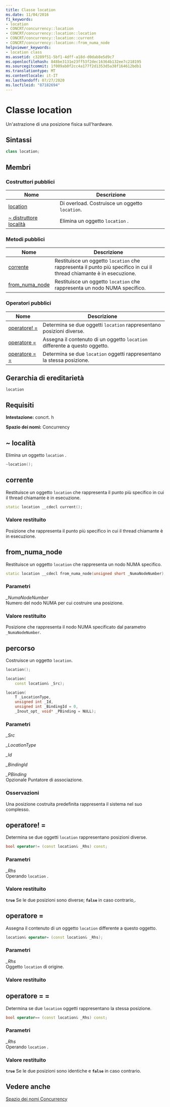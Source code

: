 ```yaml
---
title: Classe location
ms.date: 11/04/2016
f1_keywords:
- location
- CONCRT/concurrency::location
- CONCRT/concurrency::location::location
- CONCRT/concurrency::location::current
- CONCRT/concurrency::location::from_numa_node
helpviewer_keywords:
- location class
ms.assetid: c3289f51-5bf1-4dff-a18d-d0dab8e5d9c7
ms.openlocfilehash: 848be3131e23ff53f2dec16364b132ee7c218195
ms.sourcegitcommit: 1f009ab0f2cc4a177f2d1353d5a38f164612bdb1
ms.translationtype: MT
ms.contentlocale: it-IT
ms.lasthandoff: 07/27/2020
ms.locfileid: "87182694"
---
```

# <a name="location-class"></a>Classe location

Un'astrazione di una posizione fisica sull'hardware.

## <a name="syntax"></a>Sintassi

```cpp
class location;
```

## <a name="members"></a>Membri

### <a name="public-constructors"></a>Costruttori pubblici

|Nome|Descrizione|
|----------|-----------------|
|[location](#ctor)|Di overload. Costruisce un oggetto `location`.|
|[~ distruttore località](#dtor)|Elimina un oggetto `location` .|

### <a name="public-methods"></a>Metodi pubblici

|Nome|Descrizione|
|----------|-----------------|
|[corrente](#current)|Restituisce un oggetto `location` che rappresenta il punto più specifico in cui il thread chiamante è in esecuzione.|
|[from_numa_node](#from_numa_node)|Restituisce un oggetto `location` che rappresenta un nodo NUMA specifico.|

### <a name="public-operators"></a>Operatori pubblici

|Nome|Descrizione|
|----------|-----------------|
|[operatore! =](#operator_neq)|Determina se due oggetti `location` rappresentano posizioni diverse.|
|[operatore =](#operator_eq)|Assegna il contenuto di un oggetto `location` differente a questo oggetto.|
|[operatore = =](#operator_eq_eq)|Determina se due `location` oggetti rappresentano la stessa posizione.|

## <a name="inheritance-hierarchy"></a>Gerarchia di ereditarietà

`location`

## <a name="requirements"></a>Requisiti

**Intestazione:** concrt. h

**Spazio dei nomi:** Concurrency

## <a name="location"></a><a name="dtor"></a>~ località

Elimina un oggetto `location` .

```cpp
~location();
```

## <a name="current"></a><a name="current"></a>corrente

Restituisce un oggetto `location` che rappresenta il punto più specifico in cui il thread chiamante è in esecuzione.

```cpp
static location __cdecl current();
```

### <a name="return-value"></a>Valore restituito

Posizione che rappresenta il punto più specifico in cui il thread chiamante è in esecuzione.

## <a name="from_numa_node"></a><a name="from_numa_node"></a>from_numa_node

Restituisce un oggetto `location` che rappresenta un nodo NUMA specifico.

```cpp
static location __cdecl from_numa_node(unsigned short _NumaNodeNumber);
```

### <a name="parameters"></a>Parametri

*_NumaNodeNumber*<br/>
Numero del nodo NUMA per cui costruire una posizione.

### <a name="return-value"></a>Valore restituito

Posizione che rappresenta il nodo NUMA specificato dal parametro `_NumaNodeNumber`.

## <a name="location"></a><a name="ctor"></a>percorso

Costruisce un oggetto `location`.

```cpp
location();

location(
    const location& _Src);

location(
    T _LocationType,
    unsigned int _Id,
    unsigned int _BindingId = 0,
    _Inout_opt_ void* _PBinding = NULL);
```

### <a name="parameters"></a>Parametri

*_Src*<br/>

*_LocationType*<br/>

*_Id*<br/>

*_BindingId*<br/>

*_PBinding*<br/>
Opzionale Puntatore di associazione.

### <a name="remarks"></a>Osservazioni

Una posizione costruita predefinita rappresenta il sistema nel suo complesso.

## <a name="operator"></a><a name="operator_neq"></a>operatore! =

Determina se due oggetti `location` rappresentano posizioni diverse.

```cpp
bool operator!= (const location& _Rhs) const;
```

### <a name="parameters"></a>Parametri

*_Rhs*<br/>
Operando `location` .

### <a name="return-value"></a>Valore restituito

**`true`** Se le due posizioni sono diverse; **`false`** in caso contrario,.

## <a name="operator"></a><a name="operator_eq"></a>operatore =

Assegna il contenuto di un oggetto `location` differente a questo oggetto.

```cpp
location& operator= (const location& _Rhs);
```

### <a name="parameters"></a>Parametri

*_Rhs*<br/>
Oggetto `location` di origine.

### <a name="return-value"></a>Valore restituito

## <a name="operator"></a><a name="operator_eq_eq"></a>operatore = =

Determina se due `location` oggetti rappresentano la stessa posizione.

```cpp
bool operator== (const location& _Rhs) const;
```

### <a name="parameters"></a>Parametri

*_Rhs*<br/>
Operando `location` .

### <a name="return-value"></a>Valore restituito

**`true`** Se le due posizioni sono identiche e **`false`** in caso contrario.

## <a name="see-also"></a>Vedere anche

[Spazio dei nomi Concurrency](concurrency-namespace.md)
